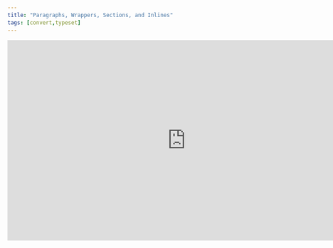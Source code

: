 ```yaml
---
title: "Paragraphs, Wrappers, Sections, and Inlines"
tags: [convert,typeset]
---
```

 
<html><body><section data-type="chapter" class="hsecchapter" data-hederis-type="hsecchapter" id="paragraphs-wrappers-and-sections" data-pi-attrs="id: paragraphs-wrappers-and-sections; data-tags: convert,typeset;" role="doc-chapter" data-tags="convert,typeset" data-author-name=" " data-book-title=" " title="Paragraphs, Wrappers, Sections, and Inlines"><iframe width="800" height="450" src="https://www.youtube.com/embed/vAIajtvdjKM" frameborder="0" allow="accelerometer;encrypted-media;gyroscope;picture-in-picture" allowfullscreen="" id="pMv9elZvg"/><p data-embedded-html="true" id="psEGXGK0D">INTENTIONALLY BLANK</p><p class="hblkp" data-hederis-type="hblkp" id="pVXdyvomd">There are four categories of styles that we use in Hederis: paragraphs, wrappers, sections, and inlines. <strong data-hederis-type="hspanstrong" id="psoBgHA47">Paragraphs</strong> are the types of content that you&#8217;re probably most familiar with: chapter titles, plain text paragraphs, quote paragraphs, list items, and so on all fall into this category.</p><p class="hblkp" data-hederis-type="hblkp" id="puxgU5szZ"><strong class="hspanstrong" data-hederis-type="hspanstrong" id="pRoStetwP">Wrappers</strong> are a way to group certain paragraphs together that should be distinguished from the main flow of text in some way. For example, if you have multiple paragraphs in an extract, those would be wrapped accordingly. Some other examples are poems, letters, epigraphs, and lists. See &#8220;<a href="{% link _docs/add-a-wrapper.md %}" data-hederis-type="hspana" id="pKhNQNUW6"><span class="Hyperlink" data-hederis-type="hspnspan" id="p5imw60mO">Add a Wrapper</span></a>&#8221; for more on this.</p><p class="hblkp" data-hederis-type="hblkp" id="p7V9X8uni">In your Word manuscript, wrappers look like this:</p><img data-hederis-type="hblkimg" class="hblkimg" id="pKFoSJsS0" src="/images/wrapper1.png" data-img-src="/images/wrapper1.png"/><p class="hblkp" data-hederis-type="hblkp" id="pFM62ETAE">Many people are accustomed to using unique paragraph styles for everything, which results in very large style sets. For example, you&#8217;d need separate styles for body text vs. a text paragraph inside an extract, or for an extract title vs. a sidebar title. By using wrappers, we make it much easier to manage the number of paragraph styles you need to use. You can use the <em data-hederis-type="hspanem" id="p4tAxsubg">HED Plain text paragraph</em> style for both your main body text and for the text inside your extracts, and because your extracts are enclosed in a wrapper, you&#8217;ll still be able to design those paragraphs differently if you want to. (See &#8220;<a href="{% link _docs/semantic-tagging.md %}" data-hederis-type="hspana" id="plKOGUGKq"><span class="Hyperlink" data-hederis-type="hspnspan" id="pzocXp2bT">About Styles</span></a>&#8221; for more on how this works.)</p><p class="hblkp" data-hederis-type="hblkp" id="pM1JDF1JL"><strong class="hspanstrong" data-hederis-type="hspanstrong" id="pjVaL7H62">Sections</strong> are the main chunks of your manuscript&#8212;you probably use words like chapters, parts, appendixes, prefaces, etc., to describe the sections in your book. At Hederis, we have special styles to mark your section breaks (see &#8220;<a href="{% link _docs/add-a-section.md %}" data-hederis-type="hspana" id="pqV3IY1OJ"><span class="Hyperlink" data-hederis-type="hspnspan" id="pLnqd7BV1">Add a Section</span></a>&#8221; to learn more). These section break styles tell our app where and how to split up your manuscript, and these breaks are used to create book features like your ebook table of contents (you can have more granular control over that if you want to &#8211; check out &#8220;<a href="{% link _docs/autogen-a-toc.md %}" data-hederis-type="hspana" id="pmfZMVo6L"><span class="Hyperlink" data-hederis-type="hspnspan" id="p9kReUeGO">Automatically Generate a Table of Contents</span></a>&#8221; for more). In Word, section breaks look like this:</p><img data-hederis-type="hblkimg" class="hblkimg" id="pVHUWePD9" src="/images/sectbr.png" data-img-src="/images/sectbr.png"/><p class="hblkp" data-hederis-type="hblkp" id="px1CiNBdJ"><strong class="hspanstrong" data-hederis-type="hspanstrong" id="pXWDsmp6t">Inlines</strong> are the individual letters, words, and other symbols that make up your text. When you want to add a special meaning or style to a span of letters or words within a paragraph, you&#8217;d use an Inline style, like HED SPAN Bold, HED SPAN Small Caps, or HED SPAN Key phrase. See <a href="{% link _docs/list-of-word-styles.md %}" data-hederis-type="hspana" id="pSATR31Xn"><span class="Hyperlink" data-hederis-type="hspnspan" id="p30ppvWXm">List of Hederis Word Styles</span></a> for a full list of our Inline styles.</p><aside class="hwprbox box" data-hederis-type="hwprbox" id="pMTarTJ5E" data-type="sidebar"><p class="hblktype" data-hederis-type="hblktype" id="p19xFTRbA">Note</p><p class="hblkp" data-hederis-type="hblkp" id="prOYcHCzZ">To request a new style for a type of content we don&#8217;t have covered with our existing styles, email us at <a href="mailto:help@hederis.com" data-hederis-type="hspana" id="pylOEN39G"><span class="Hyperlink" data-hederis-type="hspnspan" id="pO3xkc15X">help@hederis.com</span></a>.</p></aside></section></body></html>
